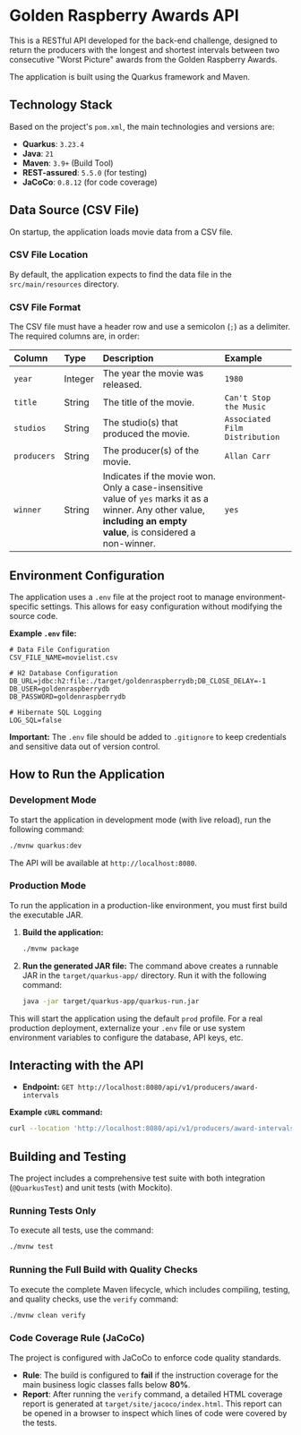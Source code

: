 # Golden Raspberry Awards API

This is a RESTful API developed for the back-end challenge, designed to return the producers with the longest and shortest intervals between two consecutive "Worst Picture" awards from the Golden Raspberry Awards.

The application is built using the Quarkus framework and Maven.

## Technology Stack

Based on the project's `pom.xml`, the main technologies and versions are:

* **Quarkus**: `3.23.4`
* **Java**: `21`
* **Maven**: `3.9+` (Build Tool)
* **REST-assured**: `5.5.0` (for testing)
* **JaCoCo**: `0.8.12` (for code coverage)

## Data Source (CSV File)

On startup, the application loads movie data from a CSV file.

### CSV File Location

By default, the application expects to find the data file in the `src/main/resources` directory.

### CSV File Format

The CSV file must have a header row and use a semicolon (`;`) as a delimiter. The required columns are, in order:

| Column    | Type    | Description                                                                                             | Example                        |
| :-------- | :------ | :------------------------------------------------------------------------------------------------------ | :----------------------------- |
| `year`    | Integer | The year the movie was released.                                                                        | `1980`                         |
| `title`   | String  | The title of the movie.                                                                                 | `Can't Stop the Music`         |
| `studios` | String  | The studio(s) that produced the movie.                                                                  | `Associated Film Distribution` |
| `producers` | String  | The producer(s) of the movie.                                                                           | `Allan Carr`                   |
| `winner`  | String  | Indicates if the movie won. Only a case-insensitive value of `yes` marks it as a winner. Any other value, **including an empty value**, is considered a non-winner. | `yes`                          |

## Environment Configuration

The application uses a `.env` file at the project root to manage environment-specific settings. This allows for easy configuration without modifying the source code.

**Example `.env` file:**

```
# Data File Configuration
CSV_FILE_NAME=movielist.csv

# H2 Database Configuration
DB_URL=jdbc:h2:file:./target/goldenraspberrydb;DB_CLOSE_DELAY=-1
DB_USER=goldenraspberrydb
DB_PASSWORD=goldenraspberrydb

# Hibernate SQL Logging
LOG_SQL=false
```

**Important:** The `.env` file should be added to `.gitignore` to keep credentials and sensitive data out of version control.

## How to Run the Application

### Development Mode

To start the application in development mode (with live reload), run the following command:

```bash
./mvnw quarkus:dev
```

The API will be available at `http://localhost:8080`.

### Production Mode

To run the application in a production-like environment, you must first build the executable JAR.

1.  **Build the application:**
    ```bash
    ./mvnw package
    ```
2.  **Run the generated JAR file:**
    The command above creates a runnable JAR in the `target/quarkus-app/` directory. Run it with the following command:
    ```bash
    java -jar target/quarkus-app/quarkus-run.jar
    ```

This will start the application using the default `prod` profile. For a real production deployment, externalize your `.env` file or use system environment variables to configure the database, API keys, etc.

## Interacting with the API

- **Endpoint:** `GET http://localhost:8080/api/v1/producers/award-intervals`

**Example `cURL` command:**

```bash
curl --location 'http://localhost:8080/api/v1/producers/award-intervals'
```

## Building and Testing

The project includes a comprehensive test suite with both integration (`@QuarkusTest`) and unit tests (with Mockito).

### Running Tests Only

To execute all tests, use the command:

```bash
./mvnw test
```

### Running the Full Build with Quality Checks

To execute the complete Maven lifecycle, which includes compiling, testing, and quality checks, use the `verify` command:

```bash
./mvnw clean verify
```

### Code Coverage Rule (JaCoCo)

The project is configured with JaCoCo to enforce code quality standards.

- **Rule**: The build is configured to **fail** if the instruction coverage for the main business logic classes falls below **80%**.
- **Report**: After running the `verify` command, a detailed HTML coverage report is generated at `target/site/jacoco/index.html`. This report can be opened in a browser to inspect which lines of code were covered by the tests.